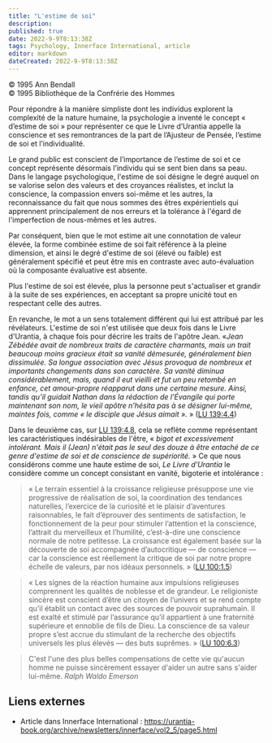 ```yaml
---
title: "L'estime de soi"
description: 
published: true
date: 2022-9-9T8:13:38Z
tags: Psychology, Innerface International, article
editor: markdown
dateCreated: 2022-9-9T8:13:38Z
---
```


<p class="v-card v-sheet theme--light gray lighten-3 px-2">© 1995 Ann Bendall<br>© 1995 Bibliothèque de la Confrérie des Hommes</p>


Pour répondre à la manière simpliste dont les individus explorent la complexité de la nature humaine, la psychologie a inventé le concept « d’estime de soi » pour représenter ce que le Livre d’Urantia appelle la conscience et ses remontrances de la part de l’Ajusteur de Pensée, l’estime de soi et l’individualité.

Le grand public est conscient de l’importance de l’estime de soi et ce concept représente désormais l’individu qui se sent bien dans sa peau. Dans le langage psychologique, l'estime de soi désigne le degré auquel on se valorise selon des valeurs et des croyances réalistes, et inclut la conscience, la compassion envers soi-même et les autres, la reconnaissance du fait que nous sommes des êtres expérientiels qui apprennent principalement de nos erreurs et la tolérance à l'égard de l'imperfection de nous-mêmes et les autres.

Par conséquent, bien que le mot estime ait une connotation de valeur élevée, la forme combinée estime de soi fait référence à la pleine dimension, et ainsi le degré d'estime de soi (élevé ou faible) est généralement spécifié et peut être mis en contraste avec auto-évaluation où la composante évaluative est absente.

Plus l'estime de soi est élevée, plus la personne peut s'actualiser et grandir à la suite de ses expériences, en acceptant sa propre unicité tout en respectant celle des autres.

En revanche, le mot a un sens totalement différent qui lui est attribué par les révélateurs. L'estime de soi n'est utilisée que deux fois dans le Livre d'Urantia, à chaque fois pour décrire les traits de l'apôtre Jean. «_Jean Zébédée avait de nombreux traits de caractère charmants, mais un trait beaucoup moins gracieux était sa vanité démesurée, généralement bien dissimulée. Sa longue association avec Jésus provoqua de nombreux et importants changements dans son caractère. Sa vanité diminua considérablement, mais, quand il eut vieilli et fut un peu retombé en enfance, cet amour-propre réapparut dans une certaine mesure. Ainsi, tandis qu’il guidait Nathan dans la rédaction de l’Évangile qui porte maintenant son nom, le vieil apôtre n’hésita pas à se désigner lui-même, maintes fois, comme « le disciple que Jésus aimait »._ » (<a id="a21_836"></a>[LU 139:4.4](/fr/The_Urantia_Book/139#p4_4))

Dans le deuxième cas, sur <a id="a23_26"></a>[LU 139:4.8](/fr/The_Urantia_Book/139#p4_8), cela se reflète comme représentant les caractéristiques indésirables de l'être, « _bigot et excessivement intolérant.  Mais il (Jean) n'était pas le seul des douze à être entaché de ce genre d'estime de soi et de conscience de supériorité._ » Ce que nous considérons comme une haute estime de soi, _Le Livre d'Urantia_ le considère comme un concept consistant en vanité, bigoterie et intolérance :

> « Le terrain essentiel à la croissance religieuse présuppose une vie progressive de réalisation de soi, la coordination des tendances naturelles, l’exercice de la curiosité et le plaisir d’aventures raisonnables, le fait d’éprouver des sentiments de satisfaction, le fonctionnement de la peur pour stimuler l’attention et la conscience, l’attrait du merveilleux et l’humilité, c’est-à-dire une conscience normale de notre petitesse. La croissance est également basée sur la découverte de soi accompagnée d’autocritique — de conscience — car la conscience est réellement la critique de soi par notre propre échelle de valeurs, par nos idéaux personnels. » (<a id="a25_658"></a>[LU 100:1.5](/fr/The_Urantia_Book/100#p1_5))

> « Les signes de la réaction humaine aux impulsions religieuses comprennent les qualités de noblesse et de grandeur. Le religioniste sincère est conscient d’être un citoyen de l’univers et se rend compte qu’il établit un contact avec des sources de pouvoir suprahumain. Il est exalté et stimulé par l’assurance qu’il appartient à une fraternité supérieure et ennoblie de fils de Dieu. La conscience de sa valeur propre s’est accrue du stimulant de la recherche des objectifs universels les plus élevés — des buts suprêmes. » (<a id="a27_527"></a>[LU 100:6.3](/fr/The_Urantia_Book/100#p6_3))

> C'est l'une des plus belles compensations de cette vie qu'aucun homme ne puisse sincèrement essayer d'aider un autre sans s'aider lui-même.
>    _Ralph Waldo Emerson_

## Liens externes

- Article dans Innerface International : https://urantia-book.org/archive/newsletters/innerface/vol2_5/page5.html




